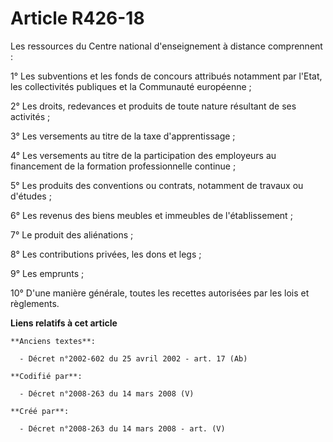 # Article R426-18

Les ressources du Centre national d'enseignement à distance comprennent :

1° Les subventions et les fonds de concours attribués notamment par l'Etat, les collectivités publiques et la Communauté
européenne ;

2° Les droits, redevances et produits de toute nature résultant de ses activités ;

3° Les versements au titre de la taxe d'apprentissage ;

4° Les versements au titre de la participation des employeurs au financement de la formation professionnelle continue ;

5° Les produits des conventions ou contrats, notamment de travaux ou d'études ;

6° Les revenus des biens meubles et immeubles de l'établissement ;

7° Le produit des aliénations ;

8° Les contributions privées, les dons et legs ;

9° Les emprunts ;

10° D'une manière générale, toutes les recettes autorisées par les lois et règlements.

**Liens relatifs à cet article**

	**Anciens textes**:

	  - Décret n°2002-602 du 25 avril 2002 - art. 17 (Ab)

	**Codifié par**:

	  - Décret n°2008-263 du 14 mars 2008 (V)

	**Créé par**:

	  - Décret n°2008-263 du 14 mars 2008 - art. (V)
